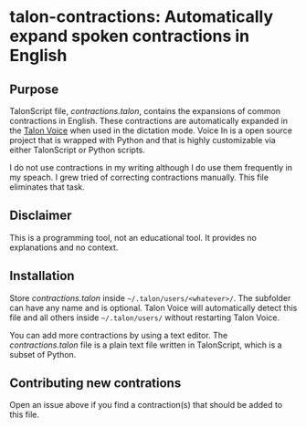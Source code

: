 # talon-contractions: Automatically expand spoken contractions in English

## Purpose
TalonScript file, *contractions.talon*, contains the expansions of common contractions in English.
These contractions are automatically expanded in the [Talon Voice](https://talonvoice.com/docs/index.html) when used in the dictation mode. 
Voice In is a open source project that is wrapped with Python and that is highly customizable via either TalonScript or Python scripts.

I do not use contractions in my writing although I do use them frequently in my speach.
I grew tried of correcting contractions manually. 
This file eliminates that task.

## Disclaimer
This is a programming tool, not an educational tool.
It provides no explanations and no context.


## Installation
Store *contractions.talon* inside `~/.talon/users/<whatever>/`.
The subfolder <whatever> can have any name and is optional.
Talon Voice will automatically detect this file and all others inside `~/.talon/users/` without restarting Talon Voice.

You can add more contractions by using a text editor.
The *contractions.talon* file is a plain text file written in TalonScript, which is a subset of Python.

## Contributing new contrations

Open an issue above if you find a contraction(s) that should be added to this file.
